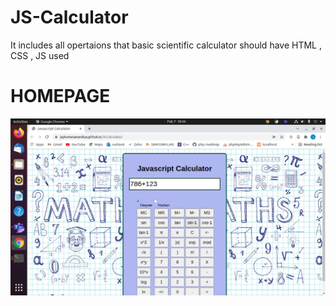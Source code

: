 # JS-Calculator
It includes all opertaions that basic scientific calculator should have
HTML , CSS , JS used 
# HOMEPAGE 
![](photo.png)

